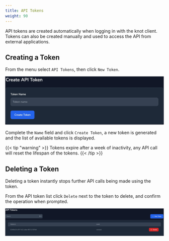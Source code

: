 ```yaml
---
title: API Tokens
weight: 90
---
```


API tokens are created automatically when logging in with the knot client. Tokens can also be created manually and used to access the API from external applications.

## Creating a Token

From the menu select `API Tokens`, then click `New Token`.

![Create API Token](create-api-token.webp)

Complete the `Name` field and click `Create Token`, a new token is generated and the list of available tokens is displayed.

{{< tip "warning" >}}
  Tokens expire after a week of inactivity, any API call will reset the lifespan of the tokens.
{{< /tip >}}

## Deleting a Token

Deleting a token instantly stops further API calls being made using the token.

From the API token list click `Delete` next to the token to delete, and confirm the operation when prompted.

![List of API Tokens](list-api-tokens.webp)
